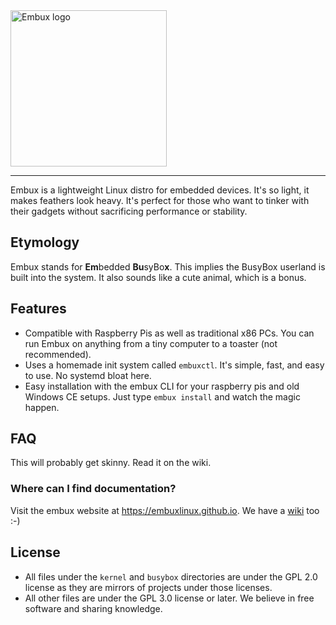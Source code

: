 <picture>
  <source media="(prefers-color-scheme: dark)" srcset="https://github.com/embuxLinux/embux/assets/115214762/7110c36f-1b6c-44db-a4e3-e271accd93b5">
  <img alt="Embux logo" src="https://github.com/embuxLinux/embux/assets/115214762/d188296b-8927-41a4-8e6d-084c3b2726a9" width=250>
</picture>

---

Embux is a lightweight Linux distro for embedded devices. It's so light, it makes feathers look heavy. It's perfect for those
who want to tinker with their gadgets without sacrificing performance or stability.

## Etymology

Embux stands for **Em**bedded **Bu**syBo**x**. This implies the BusyBox userland is built into the system. It also sounds like
a cute animal, which is a bonus.

## Features

* Compatible with Raspberry Pis as well as traditional x86 PCs. You can run Embux on anything from a tiny computer to a toaster
  (not recommended).
* Uses a homemade init system called `embuxctl`. It's simple, fast, and easy to use. No systemd bloat here.
* Easy installation with the embux CLI for your raspberry pis and old Windows CE setups. Just type `embux install` and watch the magic
  happen.

## FAQ

This will probably get skinny. Read it on the wiki.

### Where can I find documentation?

Visit the embux website at https://embuxlinux.github.io. We have a [wiki](https://github.com/embuxLinux/embux/wiki) too
:-)

## License

* All files under the `kernel` and `busybox` directories are under the GPL 2.0 license as they are mirrors
  of projects under those licenses.
* All other files are under the GPL 3.0 license or later. We believe in free software and sharing knowledge.
